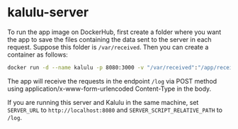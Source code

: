 # kalulu-server

To run the app image on DockerHub, first create a folder where you want the app to save the files containing the data sent to the server in each request. Suppose this folder is `/var/received`. Then you can create a container as follows:

```bash
docker run -d --name kalulu -p 8080:3000 -v "/var/received":"/app/received" danielmmartin/kalulu-server:latest
```

The app will receive the requests in the endpoint `/log` via POST method using application/x-www-form-urlencoded Content-Type in the body.

If you are running this server and Kalulu in the same machine, set `SERVER_URL` to `http://localhost:8080` and `SERVER_SCRIPT_RELATIVE_PATH` to `/log`.
